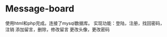 # Message-board
使用html和php完成。连接了mysql数据库。
实现功能：登陆，注册，找回密码，注销
        添加留言，删除，修改留言
        更改头像，更改密码
        
